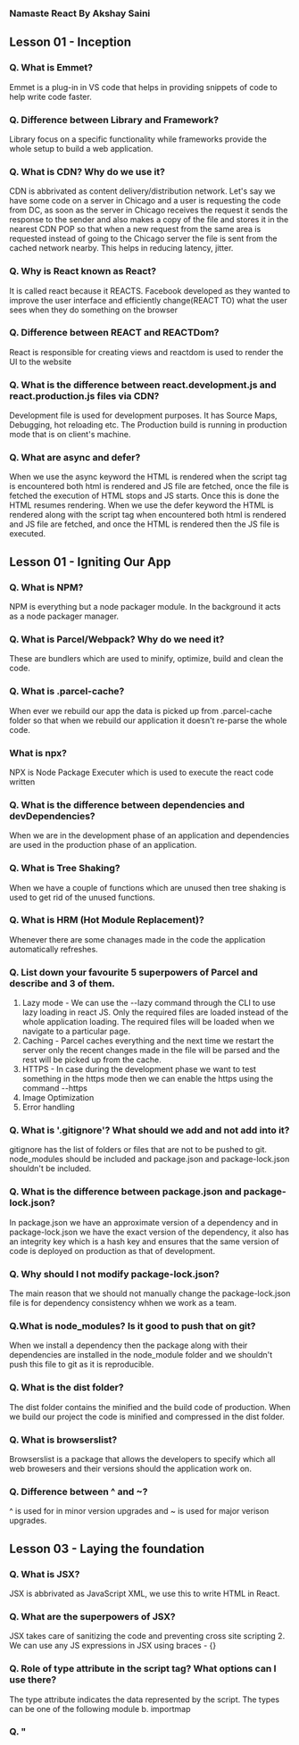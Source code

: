 ### Namaste React By Akshay Saini

## Lesson 01 - Inception
### Q. What is Emmet?
Emmet is a plug-in in VS code that helps in providing snippets of code to help write code faster.

### Q. Difference between Library and Framework?
Library focus on a specific functionality while frameworks provide the whole setup to build a web application.

### Q. What is CDN? Why do we use it?
CDN is abbrivated as content delivery/distribution network. Let's say we have some code on a server in Chicago and a user is requesting the code from DC, as soon as the server in Chicago receives the request it sends the response to the sender and also makes a copy of the file and stores it in the nearest CDN POP so that when a new request from the same area is requested instead of going to the Chicago server the file is sent from the cached network nearby. This helps in reducing latency, jitter.

### Q. Why is React known as React?
It is called react because it REACTS. Facebook developed as they wanted to improve the user interface and efficiently change(REACT TO) what the user sees when they do something on the browser

### Q. Difference between REACT and REACTDom?
React is responsible for creating views and reactdom is used to render the UI to the website

### Q. What is the difference between react.development.js and react.production.js files via CDN?
Development file is used for development purposes. It has Source Maps, Debugging, hot reloading etc. The Production build is running in production mode that is on client's machine.

### Q. What are async and defer?
When we use the async keyword the HTML is rendered when the script tag is encountered both html is rendered and JS file are fetched, once the file is fetched the execution of HTML stops and JS starts. Once this is done the HTML resumes rendering. When we use the defer keyword the HTML is rendered along with the script tag when encountered both html is rendered and JS file are fetched, and once the HTML is rendered then the JS file is executed.

## Lesson 01 - Igniting Our App
### Q. What is NPM?
NPM is everything but a node packager module. In the background it acts as a node packager manager.

### Q. What is Parcel/Webpack? Why do we need it?
These are bundlers which are used to minify, optimize, build and clean the code.

### Q. What is .parcel-cache?
When ever we rebuild our app the data is picked up from .parcel-cache folder so that when we rebuild our application it doesn't re-parse the whole code.

### What is npx?
NPX is Node Package Executer which is used to execute the react code written

### Q. What is the difference between dependencies and devDependencies?
When we are in the development phase of an application and dependencies are used in the production phase of an application.

### Q. What is Tree Shaking?
When we have a couple of functions which are unused then tree shaking is used to get rid of the unused functions.

### Q. What is HRM (Hot Module Replacement)?
Whenever there are some chanages made in the code the application automatically refreshes.

### Q. List down your favourite 5 superpowers of Parcel and describe and 3 of them.
1. Lazy mode - We can use the --lazy command through the CLI to use lazy loading in react JS. Only the required files are loaded instead of the whole application loading. The required files will be loaded when we navigate to a particular page.
2. Caching - Parcel caches everything and the next time we restart the server only the recent changes made in the file will be parsed and the rest will be picked up from the cache.
3. HTTPS - In case during the development phase we want to test something in the https mode then we can enable the https using the command --https
4. Image Optimization
5. Error handling

### Q. What is '.gitignore'? What should we add and not add into it?
gitignore has the list of folders or files that are not to be pushed to git. node_modules should be included and package.json and package-lock.json shouldn't be included.

### Q. What is the difference between package.json and package-lock.json?
In package.json we have an approximate version of a dependency and in package-lock.json we have the exact version of the dependency, it also has an integrity key which is a hash key and ensures that the same version of code is deployed on production as that of development.

### Q. Why should I not modify package-lock.json?
The main reason that we should not manually change the package-lock.json file is for dependency consistency whhen we work as a team.

### Q.What is node_modules? Is it good to push that on git?
When we install a dependency then the package along with their dependencies are installed in the node_module folder and we shouldn't push this file to git as it is reproducible.

### Q. What is the dist folder?
The dist folder contains the minified and the build code of production. When we build our project the code is minified and compressed in the dist folder.

### Q. What is browserslist?
Browserslist is a package that allows the developers to specify which all web browesers and their versions should the application work on.

### Q. Difference between ^ and ~?
^ is used for in minor version upgrades and ~ is used for major verison upgrades.


## Lesson 03 - Laying the foundation
### Q. What is JSX?
JSX is abbrivated as JavaScript XML, we use this to write HTML in React.

### Q. What are the superpowers of JSX?
JSX takes care of sanitizing the code and preventing cross site scripting 2. We can use any JS expressions in JSX using braces - {}

### Q. Role of type attribute in the script tag? What options can I use there?
The type attribute indicates the data represented by the script. The types can be one of the following module b. importmap

### Q. "<Title>" vs "<Title/>" vs "{Title()}" in JSX?
The above are all the ways of injecting a component inside another component

## Lesson 04 - Talk is cheap, Show me the code
### Q. Is JSX mandatory for React?
JSX is not mandatory for React. Using JSX is one way of creating dom elements we can also do that using React

### Q. Is ES6 mandatory for React?
It is not mandatory, there are other ways of using React without useing ES6 for example: mixins

### Q. How can I write comments in JSX?
We wrap the comments in {}. For single line comments we use // and for multi line /***/

### Q. What is <React.Fragment></React.Fragment> and <></>?
In react we can only have one parent element and if want to use two parent elements we will have to wrap it in an unnecessary div or span etc. To avoid this we have the React Fragment and <></>

### Q. What is Virtual DOM?
Virtual dom is a lightweight version of the real dom in JavaScript. It is much faster to update the virtual dom than real dom.

### Q. What is Reconciliation in React?
Reconciliation in react is a way of updating the dom. There is a process called diffing where react compares the DOM elements of the two root elements and if they are different the whole tree is torn down and a new one is built but if the root of the two elements are same for example if both of them are div then react only updates the attributes such as className, style etc.

### Q. What is React Fiber?
Fiber is the new reconciliation engine of React. The main goal of this is incremental rendering of virtual DOM. Basically we have to break down the work into units and fiber represents each unit.

### Q. Why and When do we need keys in React?
When we have aa list of items and we iterate over them to display the component in the DOM we need to have a unique key for each of them. If there is no unique key, whenever there is a new element added to the list the whole dom is re-rendered which is a costly operation.

### Q. Can we use index as key in React?
It is not recommened that we use index as key because initially the list might be ["A", "B", "C"] and the key for each is let's say 0,1,2 respectively. When a new element is added to the list ["D", "A", "B", "C"] the index changes from 0,1,2 for A,B,C to 0,1,2,3 for D,A,B,C. In this process the whole tree is re-rendered as the keys are not same from the previous dom elements

### Q. What are props in react?
We build Components so that we can reuse them. Let's say I have a card component and have n list of objects to show using the card. So using I will pass the object data to the component as argument and the data is received as props. Props are basically properties. props contain children, data etc.

### Q. What is config driven UI?
Config driven UI means the UI is built based on the response that is sent from the API. In amazon website let's say in one region I want to show the offers but in other I do not want to then the UI is rendered accordingly with config driven UI.

### Food ordering app layout 

Header
    Logo
    nav Items
Body
    Search
    RestaurantContainer
        RestaurantCard
            img
            name
            rating
            cuisine
            eta
Footer
    Copyright
    Links
    Address
    Contact 

## Lesson 05 - Let's get Hooked
### Q. What is the difference between named, default and * export?
When we use default export we can only export one variable but when we want to the export multiple variables we use the named export.

### Q. What is the importance of config.js?
This file has all the constants that we will be using in the application. Ex: LOGO_URL, CDN_URL, mockData etc.

### Q. What are React Hooks?
Hooks are javascript utility functions provided by React

### Q. Why do we use the useState hook?
Whenever there are some changes in the data and we want the UI to update accordingly we use the useState hook. Syntax : const [data, setData] = useState([])

## Lesson 06
### Q. What is a Microservice?
It is an architecture style where each service is loosely coupled. Meaning, the UI, backend, DB everything are a different service and we communicate with eath other through API's.

### Q. What is monolith architecture?
Monolith architecture is one where all of the code exists in the same application. UI, Backend, DB everything are at the same place.

### Q. What is the difference between monolith and microservice architecture?
Monolith architecture is developed as a single application where as microservice is smaller independent deployable services

### Q. Why do we use the useEffect hook?
We use the useEffect hook when we want to do something after our page is rendered. For example, When we want to fetch data after our UI is rendered.

### Q. What is optional chaining?
When we recieve response from servers the data is not straight forward in the JSON the data might be 5 levels down in the json structure. In that case we use optional chaining. Example: response?.data?.data?.data

### Q. What is Shimmer UI?
When we are fetching the data we might display it in form of cards or any other format. While the data is loading we show the user a loader and as soon as the data is available the data is displayed in a different format all of a sudden giving the user a bad experience. Shimmer UI is basically a skeleton shown on the UI while the data is being fetched.

### Q. What is the difference between JS expression and JS statement?
JS expression has a value which will be used to pass to a function as argument or normally used somewhere. JS statement has no value and is a declaration

### Q. What is conditional rendering?
Conditional rendering is when we have no data to show on the UI we might want to display some other kind of a UI.
   Example:
   return listOfRes.length === 0 ? (<ShimmerComponent/>) : (<RestaurantsComponent/>)

### Q. What is CORS?
CORS is abbrivated as Cross Origin Resource Sharing. It enables controlled access to the resources which are outside the domain

### Q. What is async and await?
Instead of using promise based chaining we use async and await enables asynchronous, promise based behaviour.

### Q. What is the use of "const json = await data.json()"?
When we make an API call the data that is received is a response object that represents the response to the request. The json method of the response object is an asynchronous method that returns a promise. By using the await keyword we can wait for the promise to resolve and get the actual JSON data.

